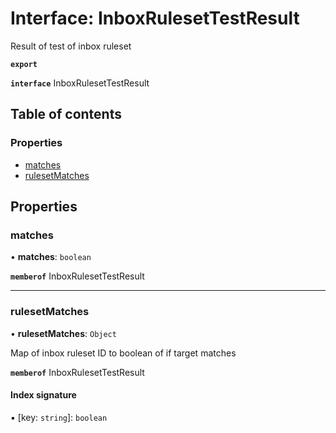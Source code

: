 # Interface: InboxRulesetTestResult

Result of test of inbox ruleset

**`export`**

**`interface`** InboxRulesetTestResult

## Table of contents

### Properties

- [matches](InboxRulesetTestResult.md#matches)
- [rulesetMatches](InboxRulesetTestResult.md#rulesetmatches)

## Properties

### <a id="matches" name="matches"></a> matches

• **matches**: `boolean`

**`memberof`** InboxRulesetTestResult

___

### <a id="rulesetmatches" name="rulesetmatches"></a> rulesetMatches

• **rulesetMatches**: `Object`

Map of inbox ruleset ID to boolean of if target matches

**`memberof`** InboxRulesetTestResult

#### Index signature

▪ [key: `string`]: `boolean`
